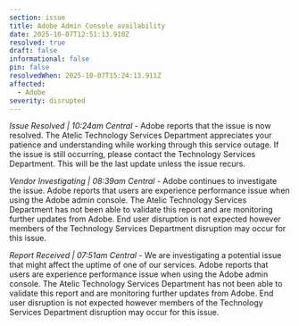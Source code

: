 ```yaml
---
section: issue
title: Adobe Admin Console availability
date: 2025-10-07T12:51:13.910Z
resolved: true
draft: false
informational: false
pin: false
resolvedWhen: 2025-10-07T15:24:13.911Z
affected:
  - Adobe
severity: disrupted
---
```

*Issue Resolved | 10:24am Central* - Adobe reports that the issue is now resolved. The Atelic Technology Services Department appreciates your patience and understanding while working through this service outage. If the issue is still occurring, please contact the Technology Services Department. This will be the last update unless the issue recurs.

*Vendor Investigating | 08:39am Central* - Adobe continues to investigate the issue. Adobe reports that users are experience performance issue when using the Adobe admin console. The Atelic Technology Services Department has not been able to validate this report and are monitoring further updates from Adobe. End user disruption is not expected however members of the Technology Services Department disruption may occur for this issue.

*Report Received | 07:51am Central* - We are investigating a potential issue that might affect the uptime of one of our services. Adobe reports that users are experience performance issue when using the Adobe admin console. The Atelic Technology Services Department has not been able to validate this report and are monitoring further updates from Adobe. End user disruption is not expected however members of the Technology Services Department disruption may occur for this issue.